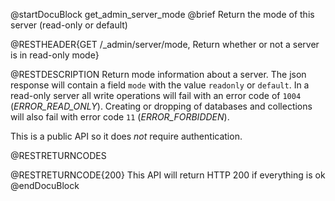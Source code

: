 
@startDocuBlock get_admin_server_mode
@brief Return the mode of this server (read-only or default)

@RESTHEADER{GET /_admin/server/mode, Return whether or not a server is in read-only mode}

@RESTDESCRIPTION
Return mode information about a server. The json response will contain
a field `mode` with the value `readonly` or `default`. In a read-only server
all write operations will fail with an error code of `1004` (_ERROR_READ_ONLY_).
Creating or dropping of databases and collections will also fail with error code `11` (_ERROR_FORBIDDEN_).

This is a public API so it does *not* require authentication. 

@RESTRETURNCODES

@RESTRETURNCODE{200}
This API will return HTTP 200 if everything is ok
@endDocuBlock
